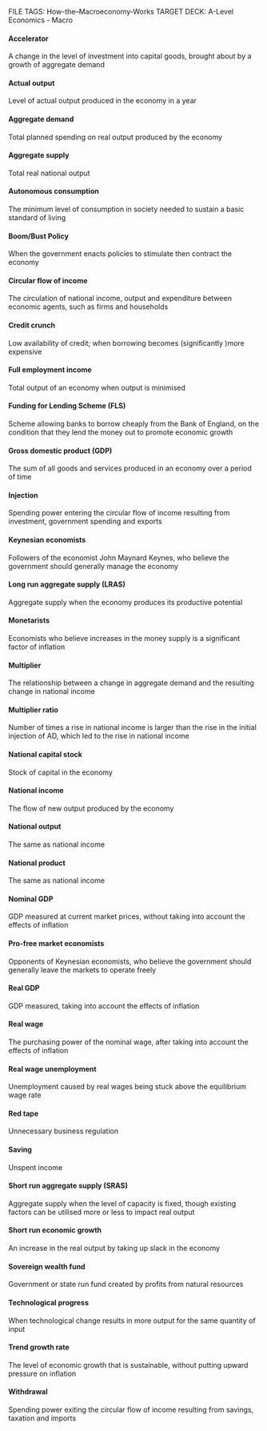 FILE TAGS: How-the–Macroeconomy-Works
TARGET DECK: A-Level Economics - Macro

#### Accelerator
A change in the level of investment into capital goods, brought about by a
growth of aggregate demand
<!--ID: 1711962845929-->



#### Actual output
Level of actual output produced in the economy in a year
<!--ID: 1711962845934-->



#### Aggregate demand
Total planned spending on real output produced by the economy
<!--ID: 1711962845937-->



#### Aggregate supply
Total real national output
<!--ID: 1711962845942-->



#### Autonomous consumption
The minimum level of consumption in society needed to
sustain a basic standard of living
<!--ID: 1711962845945-->



#### Boom/Bust Policy
When the government enacts policies to stimulate then contract the
economy
<!--ID: 1711962845949-->



#### Circular flow of income
The circulation of national income, output and expenditure
between economic agents, such as firms and households
<!--ID: 1711962845952-->



#### Credit crunch
Low availability of credit; when borrowing becomes (significantly )more
expensive
<!--ID: 1711962845956-->



#### Full employment income
Total output of an economy when output is minimised
<!--ID: 1711962845960-->



#### Funding for Lending Scheme (FLS)
Scheme allowing banks to borrow cheaply from the
Bank of England, on the condition that they lend the money out to promote economic growth
<!--ID: 1711962845963-->



#### Gross domestic product (GDP)
The sum of all goods and services produced in an
economy over a period of time
<!--ID: 1711962845967-->



#### Injection
Spending power entering the circular flow of income resulting from investment,
government spending and exports
<!--ID: 1711962845970-->



#### Keynesian economists
Followers of the economist John Maynard Keynes, who believe
the government should generally manage the economy
<!--ID: 1711962845975-->



#### Long run aggregate supply (LRAS)
Aggregate supply when the economy produces its
productive potential
<!--ID: 1711962845978-->



#### Monetarists
Economists who believe increases in the money supply is a significant factor
of inflation
<!--ID: 1711962845982-->



#### Multiplier
The relationship between a change in aggregate demand and the resulting
change in national income
<!--ID: 1711962845985-->



#### Multiplier ratio
Number of times a rise in national income is larger than the rise in the initial
injection of AD, which led to the rise in national income
<!--ID: 1711962845989-->



#### National capital stock
Stock of capital in the economy
<!--ID: 1711962845992-->



#### National income
The flow of new output produced by the economy
<!--ID: 1711962845996-->



#### National output
The same as national income
<!--ID: 1711962845999-->



#### National product
The same as national income
<!--ID: 1711962846003-->



#### Nominal GDP
GDP measured at current market prices, without taking into account the
effects of inflation
<!--ID: 1711962846007-->



#### Pro-free market economists
Opponents of Keynesian economists, who believe the
government should generally leave the markets to operate freely
<!--ID: 1711962846010-->



#### Real GDP
GDP measured, taking into account the effects of inflation
<!--ID: 1711962846014-->



#### Real wage
The purchasing power of the nominal wage, after taking into account the effects
of inflation
<!--ID: 1711962846017-->



#### Real wage unemployment
Unemployment caused by real wages being stuck above the
equilibrium wage rate
<!--ID: 1711962846021-->



#### Red tape
Unnecessary business regulation
<!--ID: 1711962846025-->



#### Saving
Unspent income
<!--ID: 1711962846029-->



#### Short run aggregate supply (SRAS)
Aggregate supply when the level of capacity is fixed,
though existing factors can be utilised more or less to impact real output
<!--ID: 1711962846032-->



#### Short run economic growth
An increase in the real output by taking up slack in the
economy
<!--ID: 1711962846036-->



#### Sovereign wealth fund
Government or state run fund created by profits from natural
resources
<!--ID: 1711962846041-->



#### Technological progress
When technological change results in more output for the same
quantity of input
<!--ID: 1711962846044-->



#### Trend growth rate
The level of economic growth that is sustainable, without putting upward
pressure on inflation
<!--ID: 1711962846047-->



#### Withdrawal
Spending power exiting the circular flow of income resulting from savings,
taxation and imports
<!--ID: 1711962846051-->

